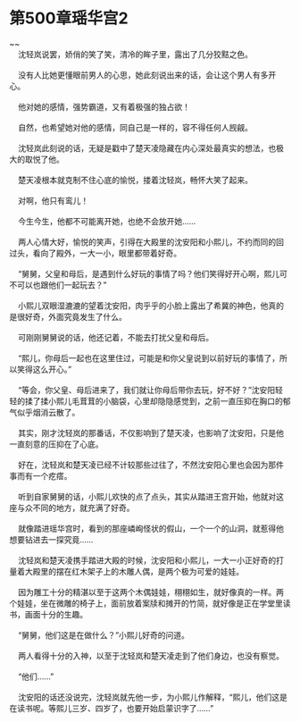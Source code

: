 # 第500章瑶华宫2
~~<br>&nbsp;&nbsp;&nbsp;&nbsp;沈轻岚说罢，娇俏的笑了笑，清冷的眸子里，露出了几分狡黠之色。<br><br>&nbsp;&nbsp;&nbsp;&nbsp;没有人比她更懂眼前男人的心思，她此刻说出来的话，会让这个男人有多开心。<br><br>&nbsp;&nbsp;&nbsp;&nbsp;他对她的感情，强势霸道，又有着极强的独占欲！<br><br>&nbsp;&nbsp;&nbsp;&nbsp;自然，也希望她对他的感情，同自己是一样的，容不得任何人觊觎。<br><br>&nbsp;&nbsp;&nbsp;&nbsp;沈轻岚此刻说的话，无疑是戳中了楚天凌隐藏在内心深处最真实的想法，也极大的取悦了他。<br><br>&nbsp;&nbsp;&nbsp;&nbsp;楚天凌根本就克制不住心底的愉悦，搂着沈轻岚，畅怀大笑了起来。<br><br>&nbsp;&nbsp;&nbsp;&nbsp;对啊，他只有鸾儿！<br><br>&nbsp;&nbsp;&nbsp;&nbsp;今生今生，他都不可能离开她，也绝不会放开她……<br><br>&nbsp;&nbsp;&nbsp;&nbsp;两人心情大好，愉悦的笑声，引得在大殿里的沈安阳和小熙儿，不约而同的回过头，看向了殿外，一大一小，眼里都带着好奇。<br><br>&nbsp;&nbsp;&nbsp;&nbsp;“舅舅，父皇和母后，是遇到什么好玩的事情了吗？他们笑得好开心啊，熙儿可不可以也跟他们一起玩去？”<br><br>&nbsp;&nbsp;&nbsp;&nbsp;小熙儿双眼湿漉漉的望着沈安阳，肉乎乎的小脸上露出了希冀的神色，他真的是很好奇，外面究竟发生了什么。<br><br>&nbsp;&nbsp;&nbsp;&nbsp;可刚刚舅舅说的话，他还记着，不能去打扰父皇和母后。<br><br>&nbsp;&nbsp;&nbsp;&nbsp;“熙儿，你母后一起也在这里住过，可能是和你父皇说到以前好玩的事情了，所以笑得这么开心。”<br><br>&nbsp;&nbsp;&nbsp;&nbsp;“等会，你父皇、母后进来了，我们就让你母后带你去玩，好不好？”沈安阳轻轻的揉了揉小熙儿毛茸茸的小脑袋，心里却隐隐感觉到，之前一直压抑在胸口的郁气似乎烟消云散了。<br><br>&nbsp;&nbsp;&nbsp;&nbsp;其实，刚才沈轻岚的那番话，不仅影响到了楚天凌，也影响了沈安阳，只是他一直刻意的压抑在了心底。<br><br>&nbsp;&nbsp;&nbsp;&nbsp;好在，沈轻岚和楚天凌已经不计较那些过往了，不然沈安阳心里也会因为那件事而有一个疙瘩。<br><br>&nbsp;&nbsp;&nbsp;&nbsp;听到自家舅舅的话，小熙儿欢快的点了点头，其实从踏进王宫开始，他就对这座与众不同的地方，就充满了好奇。<br><br>&nbsp;&nbsp;&nbsp;&nbsp;就像踏进瑶华宫时，看到的那座嶙峋怪状的假山，一个一个的山洞，就惹得他想要钻进去一探究竟……<br><br>&nbsp;&nbsp;&nbsp;&nbsp;沈轻岚和楚天凌携手踏进大殿的时候，沈安阳和小熙儿，一大一小正好奇的打量着大殿里的摆在红木架子上的木雕人偶，是两个极为可爱的娃娃。<br><br>&nbsp;&nbsp;&nbsp;&nbsp;因为雕工十分的精湛以至于这两个木偶娃娃，栩栩如生，就好像真的一样。两个娃娃，坐在微雕的椅子上，面前放着案牍和摊开的竹简，就好像是正在学堂里读书，画面十分的生趣。<br><br>&nbsp;&nbsp;&nbsp;&nbsp;“舅舅，他们这是在做什么？”小熙儿好奇的问道。<br><br>&nbsp;&nbsp;&nbsp;&nbsp;两人看得十分的入神，以至于沈轻岚和楚天凌走到了他们身边，也没有察觉。<br><br>&nbsp;&nbsp;&nbsp;&nbsp;“他们……”<br><br>&nbsp;&nbsp;&nbsp;&nbsp;沈安阳的话还没说完，沈轻岚就先他一步，为小熙儿作解释，“熙儿，他们这是在读书呢。等熙儿三岁、四岁了，也要开始启蒙识字了……”<br><br>
                    

<script>_fwqdsqadxfw()</script>
<div><script>_dfwf1dw();</script></div>
<div><script>_dfwf1agdw();</script></div>
                